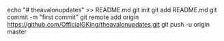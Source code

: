 echo "# theavalonupdates" >> README.md
git init
git add README.md
git commit -m "first commit"
git remote add origin https://github.com/OfficialGKing/theavalonupdates.git
git push -u origin master
